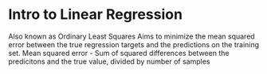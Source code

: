 # Intro to Linear Regression

Also known as Ordinary Least Squares
Aims to minimize the mean squared error between the true regression targets and the predictions on the training set.
Mean squared error - Sum of squared differences between the predicitons and the true value, divided by number of samples
